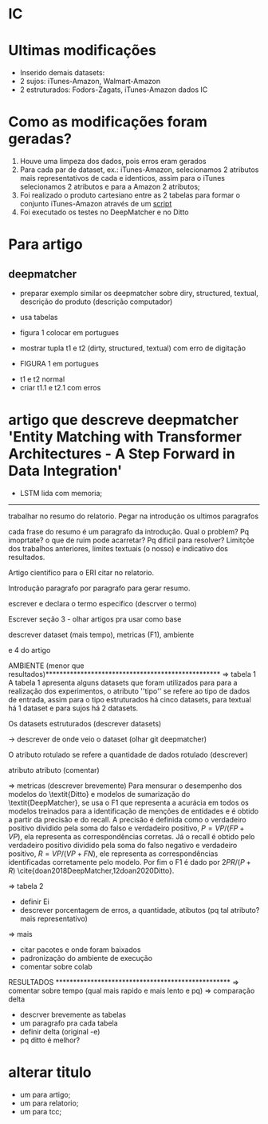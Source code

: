 # IC
# Ultimas modificações
* Inserido demais datasets:
 * 2 sujos: iTunes-Amazon, Walmart-Amazon
 * 2 estruturados: Fodors-Zagats, iTunes-Amazon
dados IC

# Como as modificações foram geradas?
 1. Houve uma limpeza dos dados, pois erros eram gerados
 2. Para cada par de dataset, ex.: iTunes-Amazon, selecionamos 2 atributos mais representativos de cada e identicos, assim para o iTunes selecionamos 2 atributos e para a Amazon 2 atributos;
 3. Foi realizado o produto cartesiano entre as 2 tabelas para formar o conjunto iTunes-Amazon através de um [script](https://colab.research.google.com/drive/1BrdVHqgIUvYdvNP-oCEqz4r_BSrt5xPG?usp=sharing)
 4. Foi executado os testes no DeepMatcher e no Ditto

# Para artigo
## deepmatcher
* preparar exemplo similar os deepmatcher sobre diry, structured, textual, descrição do produto (descrição computador) 
* usa tabelas
* figura 1 colocar em portugues
* mostrar tupla t1 e t2 (dirty, structured, textual) com erro de digitação

* FIGURA 1 em portugues
 - t1 e t2 normal
 - criar t1.1 e t2.1 com erros 
 
 
 
 # artigo que descreve deepmatcher 'Entity Matching with Transformer Architectures - A Step Forward in Data Integration'
 * LSTM lida com memoria;



***********************************************************************************************************
trabalhar no resumo do relatorio. Pegar na introdução os ultimos paragrafos

cada frase do resumo é um paragrafo da introdução.
Qual o problem? Pq imoprtate? o que de ruim pode acarretar? Pq dificil para resolver? Limitçõe dos trabalhos anteriores,
limites textuais (o nosso) e indicativo dos resultados.

Artigo cientifico para o ERI citar no relatorio.

Introdução paragrafo por paragrafo para gerar resumo.



escrever e declara o termo especifico (descrver o termo)

Escrever seção 3 - olhar artigos pra usar como base

descrever dataset (mais tempo), metricas (F1), ambiente

e 4 do artigo

AMBIENTE (menor que resultados)**************************************************
=> tabela 1
A tabela 1 apresenta alguns datasets que foram utilizados
para para a realização dos experimentos, o atributo ''tipo'' 
se refere ao tipo de dados de entrada, assim para o tipo 
estruturados há cinco datasets, para textual há 1 dataset e 
para sujos há 2 datasets.

Os datasets estruturados (descrever datasets)

-> descrever de onde veio o dataset (olhar git deepmatcher)

O atributo rotulado se refere a quantidade de dados rotulado 
(descrever)

atributo atributo (comentar)


=> metricas (descrever brevemente)
Para mensurar o desempenho dos modelos do \textit{Ditto} e modelos de sumarização do \textit{DeepMatcher}, se usa o F1 que representa a acurácia em todos os modelos treinados para a identificação de menções de entidades e é obtido a partir da precisão e do recall. A precisão é definida como o verdadeiro positivo dividido pela soma do falso e verdadeiro positivo, $P = VP/(FP+VP)$, ela representa as correspondências corretas. Já o recall é obtido pelo verdadeiro positivo dividido pela soma do falso negativo e verdadeiro positivo, $R = VP/(VP+FN)$, ele representa as correspondências identificadas corretamente pelo modelo. Por fim o F1 é dado por $2PR/(P + R)$ \cite{doan2018DeepMatcher,12doan2020Ditto}.
 
 
 => tabela 2
 - definir Ei
 - descrever porcentagem de erros, a quantidade, atibutos 
 (pq tal atributo? mais representativo)
 
 => mais
 - citar pacotes e onde foram baixados
 - padronização do ambiente de execução
 - comentar sobre colab


RESULTADOS **************************************************
=> comentar sobre tempo (qual mais rapido e mais lento e pq)
=> comparação delta
 - descrver brevemente as tabelas
 - um paragrafo pra cada tabela
 - definir delta (original -e)
 - pq ditto é melhor?




# alterar titulo
* um para artigo;
* um para relatorio;
* um para tcc;
